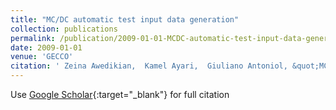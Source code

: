 ```yaml
---
title: "MC/DC automatic test input data generation"
collection: publications
permalink: /publication/2009-01-01-MCDC-automatic-test-input-data-generation
date: 2009-01-01
venue: 'GECCO'
citation: ' Zeina Awedikian,  Kamel Ayari,  Giuliano Antoniol, &quot;MC/DC automatic test input data generation.&quot; GECCO, 2009.'
---
```

Use [Google Scholar](https://scholar.google.com/scholar?q=MC/DC+automatic+test+input+data+generation){:target="_blank"} for full citation